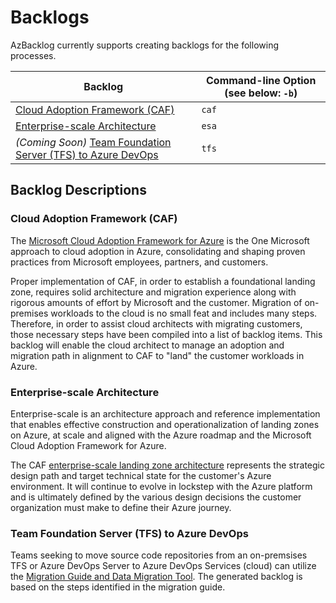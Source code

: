 # Backlogs
AzBacklog currently supports creating backlogs for the following processes.

| Backlog      | Command-line Option (see below: `-b`)        |
|--------------|---------------|
| [Cloud Adoption Framework (CAF)](#cloud-adoption-framework-caf)        | `caf`      |
| [Enterprise-scale Architecture](#enterprise-scale-architecture)     | `esa`     |
| _(Coming Soon)_ [Team Foundation Server (TFS) to Azure DevOps](#team-foundation-server-tfs-to-azure-devops)   | `tfs`        |

## Backlog Descriptions

### Cloud Adoption Framework (CAF)
The [Microsoft Cloud Adoption Framework for Azure](https://docs.microsoft.com/en-us/azure/cloud-adoption-framework/) is the One Microsoft approach to cloud adoption in Azure, consolidating and shaping proven practices from Microsoft employees, partners, and customers.

Proper implementation of CAF, in order to establish a foundational landing zone, requires solid architecture and migration experience along with rigorous amounts of effort by Microsoft and the customer. Migration of on-premises workloads to the cloud is no small feat and includes many steps. Therefore, in order to assist cloud architects with migrating customers, those necessary steps have been compiled into a list of backlog items. This backlog will enable the cloud architect to manage an adoption and migration path in alignment to CAF to "land" the customer workloads in Azure.
<!--
**Roles & Tags**  
```json
{
    ...
    "tag": ["Strategy | Plan | Ready | Innovation | Migration | First Workload | First Host | Workload Template"],
    "roles": ["Infra | AppDev | Data | Security"]
}
```
-->
### Enterprise-scale Architecture
Enterprise-scale is an architecture approach and reference implementation that enables effective construction and operationalization of landing zones on Azure, at scale and aligned with the Azure roadmap and the Microsoft Cloud Adoption Framework for Azure.

The CAF [enterprise-scale landing zone architecture](https://docs.microsoft.com/en-us/azure/cloud-adoption-framework/ready/enterprise-scale/architecture) represents the strategic design path and target technical state for the customer's Azure environment. It will continue to evolve in lockstep with the Azure platform and is ultimately defined by the various design decisions the customer organization must make to define their Azure journey.

### Team Foundation Server (TFS) to Azure DevOps
Teams seeking to move source code repositories from an on-premsises TFS or Azure DevOps Server to Azure DevOps Services (cloud) can utilize the [Migration Guide and Data Migration Tool](https://www.microsoft.com/en-us/download/details.aspx?id=54274). The generated backlog is based on the steps identified in the migration guide.